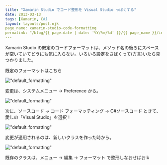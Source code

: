 ```yaml
---
title: "Xamarin Studio でコード整形を Visual Studio っぽくする"
date: 2013-03-13
tags: [Xamarin, C#]
layout: layouts/post.njk
page_name: xamarin-studio-code-formatting
permalink: "/blog/{{ page.date | date: '%Y/%m/%d' }}/{{ page_name }}/index.html"
---
```

Xamarin Studio の既定のコードフォーマットは、メソッド名の後ろにスペースが空いていてどうにも気に入らない。いろいろ設定をさばくって(方言)いたら見つかりました。

<!--more-->

既定のフォーマットはこちら

!["default_formatting"](https://blog.amay077.net/img/posts/xamarin_studio_formatting_default.png)

変更は、システムメニュー → Preference から。

!["default_formatting"](https://blog.amay077.net/img/posts/xamarin_studio_formatting_preference.png)

次に、ソースコード → コード フォーマッティング → C#ソースコード ときて、愛しの「Visual Studio」を選択！

!["default_formatting"](https://blog.amay077.net/img/posts/xamarin_studio_formatting_codeformatting.png)

変更が適用されるのは、新しいクラスを作った時から。

!["default_formatting"](https://blog.amay077.net/img/posts/xamarin_studio_formatting_vs.png)

既存のクラスは、メニュー → 編集 → フォーマット で整形しなおせばおｋ

